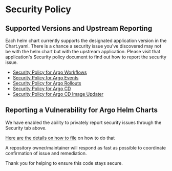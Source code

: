 # Security Policy

## Supported Versions and Upstream Reporting

Each helm chart currently supports the designated application version in the Chart.yaml.  There is a chance a security issue you've discovered may not be with the helm chart but with the upstream application.  Please visit that application's Security policy document to find out how to report the security issue.

* [Security Policy for Argo Workflows](https://github.com/argoproj/argo-workflows/blob/master/SECURITY.md)
* [Security Policy for Argo Events](https://github.com/argoproj/argo-events/blob/master/SECURITY.md)
* [Security Policy for Argo Rollouts](https://github.com/argoproj/argo-rollouts/blob/master/docs/security.md)
* [Security Policy for Argo CD](https://github.com/argoproj/argo-cd/blob/master/SECURITY.md)
* [Security Policy for Argo CD Image Updater](https://github.com/argoproj-labs/argocd-image-updater/blob/master/SECURITY.md)

## Reporting a Vulnerability for Argo Helm Charts

We have enabled the ability to privately report security issues through the  Security tab above.

[Here are the details on how to file](https://docs.github.com/en/code-security/security-advisories/guidance-on-reporting-and-writing/privately-reporting-a-security-vulnerability#privately-reporting-a-security-vulnerability) on how to do that

A repository owner/maintainer will respond as fast as possible to coordinate confirmation of issue and remediation.

Thank you for helping to ensure this code stays secure.

